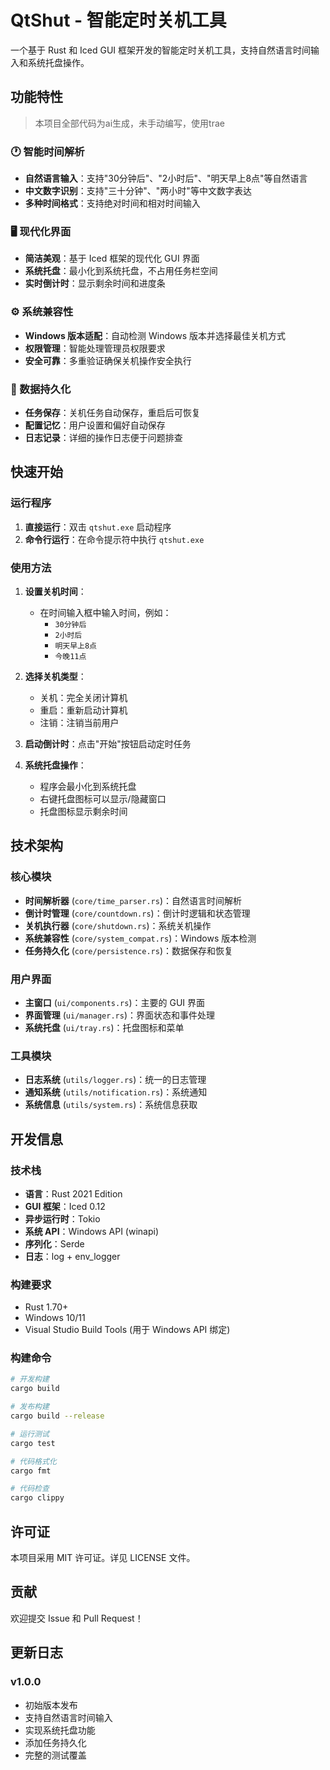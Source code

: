 # QtShut - 智能定时关机工具

一个基于 Rust 和 Iced GUI 框架开发的智能定时关机工具，支持自然语言时间输入和系统托盘操作。

## 功能特性

> 本项目全部代码为ai生成，未手动编写，使用trae

### 🕐 智能时间解析
- **自然语言输入**：支持"30分钟后"、"2小时后"、"明天早上8点"等自然语言
- **中文数字识别**：支持"三十分钟"、"两小时"等中文数字表达
- **多种时间格式**：支持绝对时间和相对时间输入

### 🖥️ 现代化界面
- **简洁美观**：基于 Iced 框架的现代化 GUI 界面
- **系统托盘**：最小化到系统托盘，不占用任务栏空间
- **实时倒计时**：显示剩余时间和进度条

### ⚙️ 系统兼容性
- **Windows 版本适配**：自动检测 Windows 版本并选择最佳关机方式
- **权限管理**：智能处理管理员权限要求
- **安全可靠**：多重验证确保关机操作安全执行

### 💾 数据持久化
- **任务保存**：关机任务自动保存，重启后可恢复
- **配置记忆**：用户设置和偏好自动保存
- **日志记录**：详细的操作日志便于问题排查

## 快速开始

### 运行程序

1. **直接运行**：双击 `qtshut.exe` 启动程序
2. **命令行运行**：在命令提示符中执行 `qtshut.exe`

### 使用方法

1. **设置关机时间**：
   - 在时间输入框中输入时间，例如：
     - `30分钟后`
     - `2小时后`
     - `明天早上8点`
     - `今晚11点`

2. **选择关机类型**：
   - 关机：完全关闭计算机
   - 重启：重新启动计算机
   - 注销：注销当前用户

3. **启动倒计时**：点击"开始"按钮启动定时任务

4. **系统托盘操作**：
   - 程序会最小化到系统托盘
   - 右键托盘图标可以显示/隐藏窗口
   - 托盘图标显示剩余时间

## 技术架构

### 核心模块

- **时间解析器** (`core/time_parser.rs`)：自然语言时间解析
- **倒计时管理** (`core/countdown.rs`)：倒计时逻辑和状态管理
- **关机执行器** (`core/shutdown.rs`)：系统关机操作
- **系统兼容性** (`core/system_compat.rs`)：Windows 版本检测
- **任务持久化** (`core/persistence.rs`)：数据保存和恢复

### 用户界面

- **主窗口** (`ui/components.rs`)：主要的 GUI 界面
- **界面管理** (`ui/manager.rs`)：界面状态和事件处理
- **系统托盘** (`ui/tray.rs`)：托盘图标和菜单

### 工具模块

- **日志系统** (`utils/logger.rs`)：统一的日志管理
- **通知系统** (`utils/notification.rs`)：系统通知
- **系统信息** (`utils/system.rs`)：系统信息获取

## 开发信息

### 技术栈

- **语言**：Rust 2021 Edition
- **GUI 框架**：Iced 0.12
- **异步运行时**：Tokio
- **系统 API**：Windows API (winapi)
- **序列化**：Serde
- **日志**：log + env_logger

### 构建要求

- Rust 1.70+
- Windows 10/11
- Visual Studio Build Tools (用于 Windows API 绑定)

### 构建命令

```bash
# 开发构建
cargo build

# 发布构建
cargo build --release

# 运行测试
cargo test

# 代码格式化
cargo fmt

# 代码检查
cargo clippy
```

## 许可证

本项目采用 MIT 许可证。详见 LICENSE 文件。

## 贡献

欢迎提交 Issue 和 Pull Request！

## 更新日志

### v1.0.0
- 初始版本发布
- 支持自然语言时间输入
- 实现系统托盘功能
- 添加任务持久化
- 完整的测试覆盖